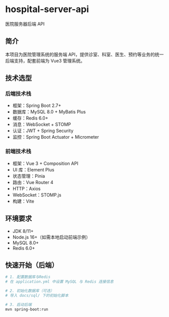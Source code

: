 # hospital-server-api
医院服务器后端 API

## 简介
本项目为医院管理系统的服务端 API，提供诊室、科室、医生、预约等业务的统一后端支持，配套前端为 Vue3 管理系统。

## 技术选型

### 后端技术栈
- 框架：Spring Boot 2.7+
- 数据库：MySQL 8.0 + MyBatis Plus
- 缓存：Redis 6.0+
- 消息：WebSocket + STOMP
- 认证：JWT + Spring Security
- 监控：Spring Boot Actuator + Micrometer

### 前端技术栈
- 框架：Vue 3 + Composition API
- UI 库：Element Plus
- 状态管理：Pinia
- 路由：Vue Router 4
- HTTP：Axios
- WebSocket：STOMP.js
- 构建：Vite

## 环境要求
- JDK 8/11+
- Node.js 16+（如需本地启动前端示例）
- MySQL 8.0+
- Redis 6.0+

## 快速开始（后端）
```bash
# 1. 配置数据库与Redis
# 在 application.yml 中设置 MySQL 与 Redis 连接信息

# 2. 初始化数据库（可选）
# 导入 docs/sql/ 下的初始化脚本

# 3. 启动后端
mvn spring-boot:run
